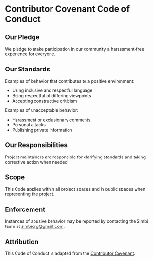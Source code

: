 # Contributor Covenant Code of Conduct

## Our Pledge
We pledge to make participation in our community a harassment-free experience for everyone.

## Our Standards
Examples of behavior that contributes to a positive environment:
- Using inclusive and respectful language
- Being respectful of differing viewpoints
- Accepting constructive criticism

Examples of unacceptable behavior:
- Harassment or exclusionary comments
- Personal attacks
- Publishing private information

## Our Responsibilities
Project maintainers are responsible for clarifying standards and taking corrective action when needed.

## Scope
This Code applies within all project spaces and in public spaces when representing the project.

## Enforcement
Instances of abusive behavior may be reported by contacting the Simbi team at simbiorg@gmail.com.

## Attribution
This Code of Conduct is adapted from the [Contributor Covenant](https://www.contributor-covenant.org/).
